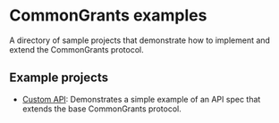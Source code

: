 # CommonGrants examples

A directory of sample projects that demonstrate how to implement and extend the CommonGrants protocol.

## Example projects

- [Custom API](custom-api): Demonstrates a simple example of an API spec that extends the base CommonGrants protocol.

